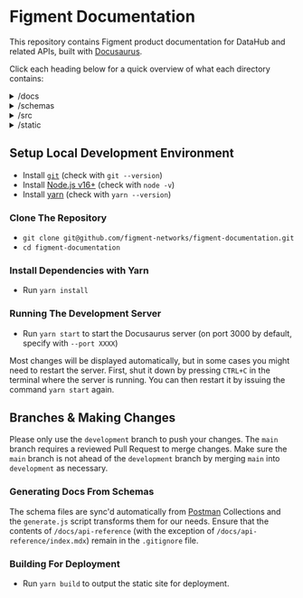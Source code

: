 # Figment Documentation

This repository contains Figment product documentation for DataHub and related APIs, built with [Docusaurus](https://docusaurus.io).

Click each heading below for a quick overview of what each directory contains:

<details>
  <summary>/docs</summary>

- `api-reference` - Reference documentation generated from schemas
- `indexer-api` - Indexer API Reference
- `rewards-api` - Rewards API Reference
- `node-api` - Node API Reference
- `transaction-search-api` - Transaction Search API Reference
- `guides` - Guides
- `quickstart` - Quick Start articles
- `terms-and-conditions` - Legal Documentation

</details>

<details>
  <summary>/schemas</summary>

- `node-api` - Node schema
- `rewards-api` - Rewards schema
- `indexer-api` - Indexer schema
- `staking-api` - Staking API schema
- `tx-search-api` - Transaction Search schema

</details>

<details>
  <summary>/src</summary>

- `components` - MDX components
- `css` - Style Sheets
- `pages` - Standalone pages related to the documentation UX

</details>

<details>
  <summary>/static</summary>

- `img` - Static assets, images

</details>

## Setup Local Development Environment

- Install [`git`](https://git-scm.com/book/en/v2/Getting-Started-Installing-Git) (check with `git --version`)
- Install [Node.js v16+](https://nodejs.org/en/download/) (check with `node -v`)
- Install [yarn](https://classic.yarnpkg.com/en/docs/install) (check with `yarn --version`)

### Clone The Repository

- `git clone git@github.com/figment-networks/figment-documentation.git`
- `cd figment-documentation`

### Install Dependencies with Yarn

- Run `yarn install`

### Running The Development Server

- Run `yarn start` to start the Docusaurus server (on port 3000 by default, specify with `--port XXXX`)

Most changes will be displayed automatically, but in some cases you might need to restart the server. First, shut it down by pressing `CTRL+C` in the terminal where the server is running. You can then restart it by issuing the command `yarn start` again.

## Branches & Making Changes

Please only use the `development` branch to push your changes. The `main` branch requires a reviewed Pull Request to merge changes. Make sure the `main` branch is not ahead of the `development` branch by merging `main` into `development` as necessary.

### Generating Docs From Schemas

The schema files are sync'd automatically from [Postman](https://figmentio.postman.co) Collections and the `generate.js` script transforms them for our needs. Ensure that the contents of `/docs/api-reference` (with the exception of `/docs/api-reference/index.mdx`) remain in the `.gitignore` file.

### Building For Deployment

- Run `yarn build` to output the static site for deployment.
